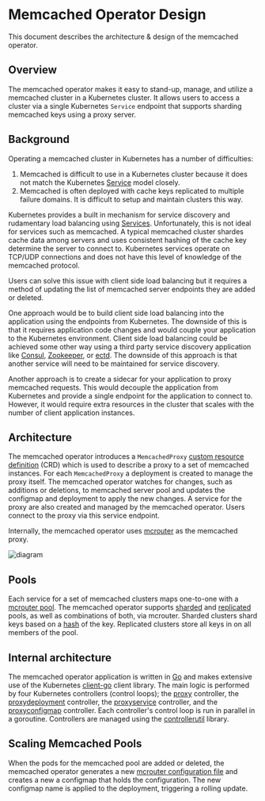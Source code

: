 # Memcached Operator Design

This document describes the architecture & design of the memcached operator.

## Overview

The memcached operator makes it easy to stand-up, manage, and utilize a memcached cluster in a Kubernetes cluster. It allows users to access a cluster via a single Kubernetes `Service` endpoint that supports sharding memcached keys using a proxy server.

## Background

Operating a memcached cluster in Kubernetes has a number of difficulties:

1. Memcached is difficult to use in a Kubernetes cluster because it does not match the Kubernetes [Service](https://kubernetes.io/docs/concepts/services-networking/service/) model closely. 
2. Memcached is often deployed with cache keys replicated to multiple failure domains. It is difficult to setup and maintain clusters this way.

Kubernetes provides a built in mechanism for service discovery and rudamentary load balancing using [Services](https://kubernetes.io/docs/concepts/services-networking/service/). Unfortunately, this is not ideal for services such as memcached. A typical memcached cluster shardes cache data among servers and uses consistent hashing of the cache key determine the server to connect to. Kubernetes services operate on TCP/UDP connections and does not have this level of knowledge of the memcached protocol.

Users can solve this issue with client side load balancing but it requires a method of updating the list of memcached server endpoints they are added or deleted.

One approach would be to build client side load balancing into the application using the endpoints from Kubernetes. The downside of this is that it requires application code changes and would couple your application to the Kubernetes environment. Client side load balancing could be achieved some other way using a third party service discovery application like [Consul](https://www.consul.io/), [Zookeeper](https://zookeeper.apache.org/), or [ectd](https://coreos.com/etcd/). The downside of this approach is that another service will need to be maintained for service discovery.

Another approach is to create a sidecar for your application to proxy memcached requests. This would decouple the application from Kubernetes and provide a single endpoint for the application to connect to. However, it would require extra resources in the cluster that scales with the number of client application instances.

## Architecture

The memcached operator introduces a `MemcachedProxy` [custom resource definition](https://kubernetes.io/docs/tasks/access-kubernetes-api/extend-api-custom-resource-definitions/) (CRD) which is used to describe a proxy to a set of memcached instances. For each `MemcachedProxy` a deployment is created to manage the proxy itself. The memcached operator watches for changes, such as additions or deletions, to memcached server pool and updates the configmap and deployment to apply the new changes. A service for the proxy are also created and managed by the memcached operator. Users connect to the proxy via this service endpoint.

Internally, the memcached operator uses [mcrouter](https://github.com/facebook/mcrouter) as the memcached proxy.

![diagram](design.png)

## Pools

Each service for a set of memcached clusters maps one-to-one with a [mcrouter pool](https://github.com/facebook/mcrouter/wiki/Pools). The memcached operator supports [sharded](sharded-pools.md) and [replicated](replicated-pools.md) pools, as well as combinations of both, via mcrouter. Sharded clusters shard keys based on a [hash](https://github.com/facebook/mcrouter/wiki/Pools#hash-functions) of the key. Replicated clusters store all keys in on all members of the pool.

## Internal architecture

The memcached operator application is written in [Go](http://www.golang.org/) and makes extensive use of the Kubernetes [client-go](https://github.com/kubernetes/client-go) client library. The main logic is performed by four Kubernetes controllers (control loops); the [proxy](../pkg/controller/proxy/) controller, the [proxydeployment](../pkg/controller/proxydeployment/) controller, the [proxyservice](../pkg/controller/proxyservice) controller, and the [proxyconfigmap](../pkg/controller/proxyconfigmap/) controller. Each controller's control loop is run in parallel in a goroutine. Controllers are managed using the [controllerutil](https://github.com/ianlewis/controllerutil) library.

## Scaling Memcached Pools

When the pods for the memcached pool are added or deleted, the memcached operator generates a new [mcrouter configuration file](https://github.com/facebook/mcrouter/wiki/Config-Files) and creates a new a configmap that holds the configuration. The new configmap name is applied to the deployment, triggering a rolling update.

